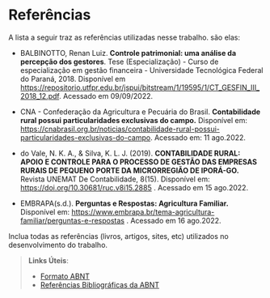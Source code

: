 # Referências

A lista a seguir traz as referências utilizadas nesse trabalho. são elas:

* BALBINOTTO, Renan Luiz. **Controle patrimonial: uma análise da percepção dos gestores**. Tese (Especialização) - Curso de especialização em gestão financeira - Universidade Tecnológica Federal do Paraná, 2018. Disponível em https://repositorio.utfpr.edu.br/jspui/bitstream/1/19595/1/CT_GESFIN_III_2018_12.pdf. Acessado em 09/09/2022.

* CNA - Confederação da Agricultura e Pecuária do Brasil. **Contabilidade rural possui particularidades exclusivas do campo.** Disponível em: https://cnabrasil.org.br/noticias/contabilidade-rural-possui-particularidades-exclusivas-do-campo. Acessado em: 11 ago.2022.  

 

* do Vale, N. K. A., & Silva, K. L. J. (2019). **CONTABILIDADE RURAL: APOIO E CONTROLE PARA O PROCESSO DE GESTÃO DAS EMPRESAS RURAIS DE PEQUENO PORTE DA MICRORREGIÃO DE IPORÁ-GO.** Revista UNEMAT De Contabilidade, 8(15). Disponível em: https://doi.org/10.30681/ruc.v8i15.2885 . Acessado em 15 ago.2022. 

 

* EMBRAPA(s.d.). **Perguntas e Respostas: Agricultura Familiar.** Disponível em: https://www.embrapa.br/tema-agricultura-familiar/perguntas-e-respostas . Acessado em 16 ago.2022.  

Inclua todas as referências (livros, artigos, sites, etc) utilizados no desenvolvimento do trabalho.

> **Links Úteis**:
> - [Formato ABNT](https://www.normastecnicas.com/abnt/trabalhos-academicos/referencias/)
> - [Referências Bibliográficas da ABNT](https://comunidade.rockcontent.com/referencia-bibliografica-abnt/)